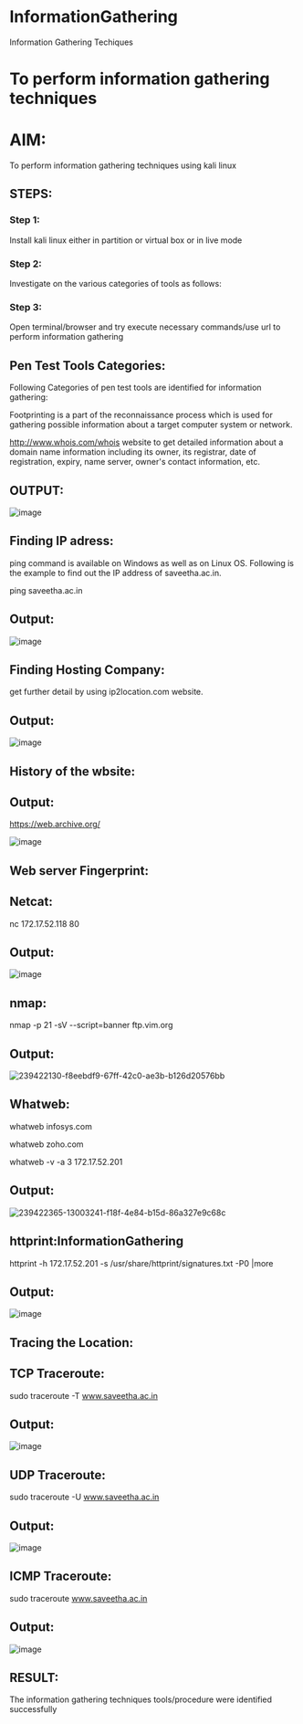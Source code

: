 # InformationGathering
Information Gathering Techiques

# To perform information gathering techniques

# AIM:

To perform information gathering techniques using kali linux 

## STEPS:

### Step 1:

Install kali linux either in partition or virtual box or in live mode

### Step 2:

Investigate on the various categories of tools as follows:

### Step 3:
Open terminal/browser and try execute necessary commands/use url to perform information gathering
## Pen Test Tools Categories:
Following Categories of pen test tools are identified for information gathering:

Footprinting is a part of the reconnaissance process which is used for gathering possible information about a target computer system or network.

http://www.whois.com/whois website to get detailed information about a domain name information including its owner, its registrar, date of registration, expiry, name server, owner's contact information, etc.


## OUTPUT:
![image](https://github.com/rathishc12/InformationGathering/assets/120539398/9cffcbb9-cd72-4171-bf15-30014b866711)
## Finding IP adress:
ping command is available on Windows as well as on Linux OS. Following is the example to find out the IP address of saveetha.ac.in.

ping saveetha.ac.in

## Output:
![image](https://github.com/rathishc12/InformationGathering/assets/120539398/3e11d028-82ad-4c4b-9609-62b3f06af3fb)
## Finding Hosting Company:
get further detail by using ip2location.com website.

## Output:
![image](https://github.com/rathishc12/InformationGathering/assets/120539398/aac50b33-d927-4d31-a15d-73b665685c20)
## History of the wbsite:
## Output:
https://web.archive.org/        

![image](https://github.com/rathishc12/InformationGathering/assets/120539398/5767818c-a756-493b-a8f2-91abef97877f)
## Web server Fingerprint:
## Netcat:

nc 172.17.52.118 80

## Output:
![image](https://github.com/rathishc12/InformationGathering/assets/120539398/d68ddbd5-4fec-4e27-b400-0dc85e7fc4ac)
## nmap:

nmap -p 21 -sV --script=banner ftp.vim.org

## Output:
![239422130-f8eebdf9-67ff-42c0-ae3b-b126d20576bb](https://github.com/Yogeshvar005/InformationGathering/assets/113497367/4bb36ba7-34f4-4eea-bc87-dd922fdf1429)
## Whatweb:

whatweb infosys.com


whatweb zoho.com


whatweb -v -a 3 172.17.52.201

## Output:
![239422365-13003241-f18f-4e84-b15d-86a327e9c68c](https://github.com/Yogeshvar005/InformationGathering/assets/113497367/c2f54de4-7829-472e-8674-4254ba7afa0f)
## httprint:InformationGathering

httprint -h 172.17.52.201 -s /usr/share/httprint/signatures.txt -P0 |more

## Output:
![image](https://github.com/rathishc12/InformationGathering/assets/120539398/31e9520a-b989-4d4a-a650-3a3213443794)
## Tracing the Location:
## TCP Traceroute:

sudo traceroute -T www.saveetha.ac.in

## Output:
![image](https://github.com/rathishc12/InformationGathering/assets/120539398/b3e5f1e5-7fed-46a7-9db4-c92912bf014e)
## UDP Traceroute:

sudo traceroute -U www.saveetha.ac.in

## Output:
![image](https://github.com/rathishc12/InformationGathering/assets/120539398/b66b52c3-09c8-4c99-834e-8c2204730031)
## ICMP Traceroute:

sudo traceroute  www.saveetha.ac.in

## Output:
![image](https://github.com/rathishc12/InformationGathering/assets/120539398/bcc85ca3-eed2-4dcf-b01e-dd4729a00d0d)





## RESULT:
The information gathering techniques tools/procedure were  identified successfully
